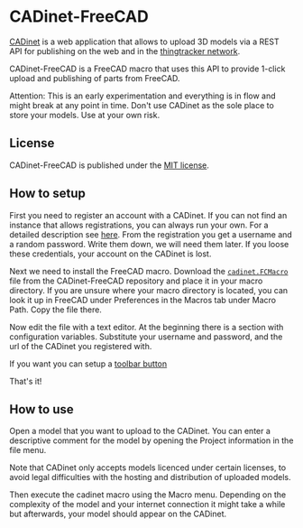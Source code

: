 CADinet-FreeCAD
===============

[CADinet](https://github.com/jreinhardt/CADinet) is a web application that
allows to upload 3D models via a REST API for publishing on the web and in the
[thingtracker network](https://thingtracker.net).

CADinet-FreeCAD is a FreeCAD macro that uses this API to provide 1-click upload
and publishing of parts from FreeCAD.

Attention: This is an early experimentation and everything is in flow and might
break at any point in time. Don't use CADinet as the sole place to store your
models. Use at your own risk.

License
-------

CADinet-FreeCAD is published under the [MIT license](http://opensource.org/licenses/MIT).


How to setup
------------

First you need to register an account with a CADinet. If you can not find an
instance that allows registrations, you can always run your own. For a detailed
description see [here](https://github.com/jreinhardt/CADinet). From the
registration you get a username and a random password. Write them down, we will
need them later. If you loose these credentials, your account on the CADinet is
lost.

Next we need to install the FreeCAD macro. Download the [`cadinet.FCMacro`](https://raw.githubusercontent.com/jreinhardt/CADinet-freecad/master/cadinet.FCMacro) file
from the CADinet-FreeCAD repository and place it in your macro directory. If
you are unsure where your macro directory is located, you can look it up in
FreeCAD under Preferences in the Macros tab under Macro Path. Copy the file
there.

Now edit the file with a text editor. At the beginning there is a section with
configuration variables. Substitute your username and password, and the url of
the CADinet you registered with.

If you want you can setup a [toolbar button](http://freecadweb.org/wiki/index.php?title=Macros_recipes#How_to_use.3F)

That's it!

How to use
----------

Open a model that you want to upload to the CADinet. You can enter a
descriptive comment for the model by opening the Project information in the
file menu.

Note that CADinet only accepts models licenced under certain licenses, to avoid
legal difficulties with the hosting and distribution of uploaded models.

Then execute the cadinet macro using the Macro menu. Depending on the
complexity of the model and your internet connection it might take a while but
afterwards, your model should appear on the CADinet.
